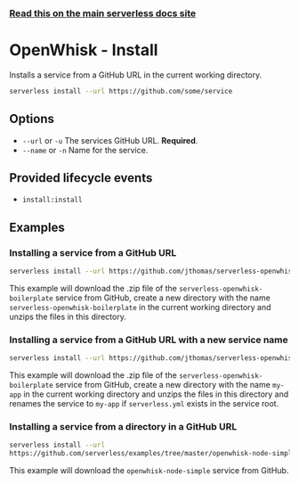 <!--
title: Serverless Framework Commands - Apache OpenWhisk - Install
menuText: Install
menuOrder: 3
description: Install pre-written Apache OpenWhisk Functions, Events and Resources with the Serverless Framework
layout: Doc
-->

<!-- DOCS-SITE-LINK:START automatically generated  -->
### [Read this on the main serverless docs site](https://www.serverless.com/framework/docs/providers/openwhisk/cli-reference/install)
<!-- DOCS-SITE-LINK:END -->

# OpenWhisk - Install

Installs a service from a GitHub URL in the current working directory.

```bash
serverless install --url https://github.com/some/service
```

## Options
- `--url` or `-u` The services GitHub URL. **Required**.
- `--name` or `-n` Name for the service.

## Provided lifecycle events
- `install:install`

## Examples

### Installing a service from a GitHub URL

```bash
serverless install --url https://github.com/jthomas/serverless-openwhisk-boilerplate
```

This example will download the .zip file of the `serverless-openwhisk-boilerplate` service from GitHub, create a new directory with the name `serverless-openwhisk-boilerplate` in the current working directory and unzips the files in this directory.

### Installing a service from a GitHub URL with a new service name

```bash
serverless install --url https://github.com/jthomas/serverless-openwhisk-boilerplate --name my-app
```

This example will download the .zip file of the `serverless-openwhisk-boilerplate` service from GitHub, create a new directory with the name `my-app` in the current working directory and unzips the files in this directory and renames the service to `my-app` if `serverless.yml` exists in the service root.

### Installing a service from a directory in a GitHub URL

```bash
serverless install --url
https://github.com/serverless/examples/tree/master/openwhisk-node-simple
```

This example will download the `openwhisk-node-simple` service from GitHub.
